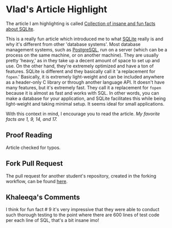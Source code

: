# Vlad's Article Highlight

The article I am highlighting is called [Collection of insane and fun facts about SQLite](https://avi.im/blag/2024/sqlite-facts/).

This is a really fun article which introduced me to what [SQLite](https://www.sqlite.org/) really is and why it's different from other 'database systems'.
Most database management systems, such as [PostgreSQL](https://www.postgresql.org/), run on a server (which can be a process on the same machine, or on another machine).
They are usually pretty 'heavy,' as in they take up a decent amount of space to set up and use.
On the other hand, they're extremely optimized and have a ton of features.
SQLite is different and they basically call it 'a replacement for `fopen`.'
Basically, it is extremely light-weight and can be included anywhere as a header-only C library or through another language API.
It doesn't have many features, but it's extremely fast.
They call it a replacement for `fopen` because it is almost as fast and works with SQL.
In other words, you can make a database for your application, and SQLite facilitates this while being light-weight and taking minimal setup.
It seems ideal for small applications.

With this context in mind, I encourage you to read the article. *My favorite facts are 1, 9, 14, and 17.*

## Proof Reading

Article checked for typos.

## Fork Pull Request

The pull request for another student's repository, created in the forking workflow, can be found [here](https://github.com/cs-uh-3260/s25-i1-gitpractice-Khaleeks-1/pull/2).

## Khaleeqa's Comments
I think for fun fact # 9 it's very impressive that they were able to conduct such thorough testing to the point where there are 600 lines of test code per each line of SQL, that's a bit insane imo!
